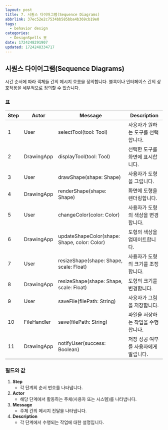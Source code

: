 ```yaml
---
layout: post
title: 7. 시퀀스 다이어그램(Sequence Diagrams)
abbrlink: 37ec52e2c7534bb585bba4b369cb19e0
tags:
  - behavior design
categories:
  - DesignSpells 봇
date: 1724248291907
updated: 1724248334717
---
```


## 시퀀스 다이어그램(Sequence Diagrams)

시간 순서에 따라 객체들 간의 메시지 흐름을 정의합니다. 블록이나 인터페이스 간의 상호작용을 세부적으로 정의할 수 있습니다.

### 표

| Step | Actor       | Message                                      | Description           |
| ---- | ----------- | -------------------------------------------- | --------------------- |
| 1    | User        | selectTool(tool: Tool)                       | 사용자가 원하는 도구를 선택합니다.   |
| 2    | DrawingApp  | displayTool(tool: Tool)                      | 선택한 도구를 화면에 표시합니다.    |
| 3    | User        | drawShape(shape: Shape)                      | 사용자가 도형을 그립니다.        |
| 4    | DrawingApp  | renderShape(shape: Shape)                    | 화면에 도형을 렌더링합니다.       |
| 5    | User        | changeColor(color: Color)                    | 사용자가 도형의 색상을 변경합니다.   |
| 6    | DrawingApp  | updateShapeColor(shape: Shape, color: Color) | 도형의 색상을 업데이트합니다.      |
| 7    | User        | resizeShape(shape: Shape, scale: Float)      | 사용자가 도형의 크기를 조정합니다.   |
| 8    | DrawingApp  | resizeShape(shape: Shape, scale: Float)      | 도형의 크기를 변경합니다.        |
| 9    | User        | saveFile(filePath: String)                   | 사용자가 그림을 저장합니다.       |
| 10   | FileHandler | save(filePath: String)                       | 파일을 저장하는 작업을 수행합니다.   |
| 11   | DrawingApp  | notifyUser(success: Boolean)                 | 저장 성공 여부를 사용자에게 알립니다. |

### 필드와 값

1. **Step**
   - 각 단계의 순서 번호를 나타냅니다.
2. **Actor**
   - 해당 단계에서 활동하는 주체(사용자 또는 시스템)를 나타냅니다.
3. **Message**
   - 주체 간의 메시지 전달을 나타냅니다.
4. **Description**
   - 각 단계에서 수행되는 작업에 대한 설명입니다.
